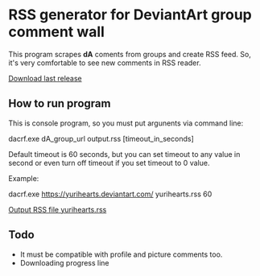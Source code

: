 # RSS generator for DeviantArt group comment wall 

This program scrapes **dA** coments from groups and create RSS feed. So, it's very comfortable to see new comments in RSS reader.

[Download last release](https://github.com/LyrurusTetrix/deviantArt-comments-to-RSS/releases/download/v0.1/dA-comment-to-RSS_BIN_Release-v0.1.zip)

## How to run program

This is console program, so you must put argunents via command line:

  dacrf.exe dA_group_url output.rss [timeout_in_seconds]

Default timeout is 60 seconds, but you can set timeout to any value in second or even turn off timeout if you set timeout to 0 value. 

Example:  

  dacrf.exe https://yurihearts.deviantart.com/ yurihearts.rss 60

[Output RSS file yurihearts.rss](https://github.com/LyrurusTetrix/deviantArt-comments-to-RSS/blob/master/yurihearts.rss)

## Todo

* It must be compatible with profile and picture comments too.
* Downloading progress line



